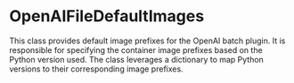 # OpenAIFileDefaultImages

This class provides default image prefixes for the OpenAI batch plugin. It is responsible for specifying the container image prefixes based on the Python version used. The class leverages a dictionary to map Python versions to their corresponding image prefixes.



